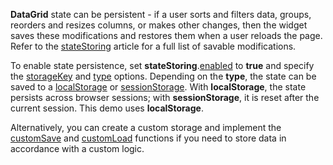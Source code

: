 **DataGrid** state can be persistent - if a user sorts and filters data, groups, reorders and resizes columns, or makes other changes, then the widget saves these modifications and restores them when a user reloads the page. Refer to the [stateStoring](/Documentation/ApiReference/UI_Widgets/dxDataGrid/Configuration/stateStoring/) article for a full list of savable modifications.

To enable state persistence, set **stateStoring**.[enabled](/Documentation/ApiReference/UI_Widgets/dxDataGrid/Configuration/stateStoring/#enabled) to **true** and specify the [storageKey](/Documentation/ApiReference/UI_Widgets/dxDataGrid/Configuration/stateStoring/#storageKey) and [type](/Documentation/ApiReference/UI_Widgets/dxDataGrid/Configuration/stateStoring/#type) options. Depending on the **type**, the state can be saved to a <a href="https://developer.mozilla.org/en-US/docs/Web/API/Window/localStorage" target="_blank">localStorage</a> or <a href="https://developer.mozilla.org/en-US/docs/Web/API/Window/sessionStorage" target="_blank">sessionStorage</a>. With **localStorage**, the state persists across browser sessions; with **sessionStorage**, it is reset after the current session. This demo uses **localStorage**.

Alternatively, you can create a custom storage and implement the [customSave](/Documentation/ApiReference/UI_Widgets/dxDataGrid/Configuration/stateStoring/#customSave) and [customLoad](/Documentation/ApiReference/UI_Widgets/dxDataGrid/Configuration/stateStoring/#customLoad) functions if you need to store data in accordance with a custom logic.
